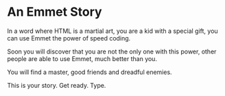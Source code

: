 # An Emmet Story

In a word where HTML is a martial art, you are a kid with a special gift, you can use Emmet the power of speed coding. 

Soon you will discover that you are not the only one with this power, other people are able to use Emmet, much better than you.

You will find a master, good friends and dreadful enemies.

This is your story. Get ready. Type.
